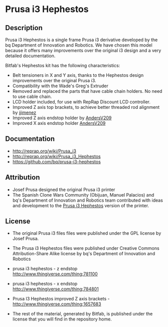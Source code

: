 # Prusa i3 Hephestos

## Description

Prusa i3 Hephestos is a single frame Prusa i3 derivative developed by the bq Department of Innovation and Robotics. We have chosen this model because it offers many improvements over the original i3 design and a very detailed documentation.

Bitfab's Hephestos kit has the following characteristics:

* Belt tensioners in X and Y axis, thanks to the Hephestos design improvements over the original Prusa i3.
* Compatibility with the Wade's Greg's Extruder
* Removed and replaced the parts that have cable chain holders. No need to use cable chain.
* LCD holder included, for use with RepRap Discount LCD controller.
* Improved Z axis top brackets, to achieve better threaded rod alignment by [jjimenez](http://www.thingiverse.com/thing:1657683)
* Improved Z axis endstop holder by [AndersV209](http://www.thingiverse.com/thing:781100)
* Improved X axis endstop holder [AndersV209](http://www.thingiverse.com/thing:784801)


## Documentation

* http://reprap.org/wiki/Prusa_i3
* http://reprap.org/wiki/Prusa_i3_Hephestos
* https://github.com/bq/prusa-i3-hephestos


## Attribution

* Josef Prusa designed the original Prusa i3 printer
* The Spanish Clone Wars Community (Obijuan, Manuel Palacios) and bq's Department of Innovation and Robotics team contributed with ideas and development to the [Prusa i3 Hephestos](https://github.com/bq/prusa-i3-hephestos) version of the printer.


## License

* The original Prusa i3 files files were published under the GPL license by Josef Prusa.
* The Prusa i3 Hephestos files were published under Creative Commons Attribution-Share Alike license by bq's Department of Innovation and Robotics

* prusa i3 hephestos - z endstop http://www.thingiverse.com/thing:781100
* prusa i3 hephestos - x endstop http://www.thingiverse.com/thing:784801
* Prusa I3 Hephestos improved Z axis brackets - http://www.thingiverse.com/thing:1657683


* The rest of the material, generated by Bitfab, is published under the license that you will find in the repository home.
